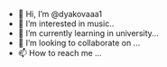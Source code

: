 - 👋 Hi, I’m @dyakovaaa1
- 👀 I’m interested in music..
- 🌱 I’m currently learning in university...
- 💞️ I’m looking to collaborate on ...
- 📫 How to reach me ...

<!---
dyakovaaa1/dyakovaaa1 is a ✨ special ✨ repository because its `README.md` (this file) appears on your GitHub profile.
You can click the Preview link to take a look at your changes.
--->
